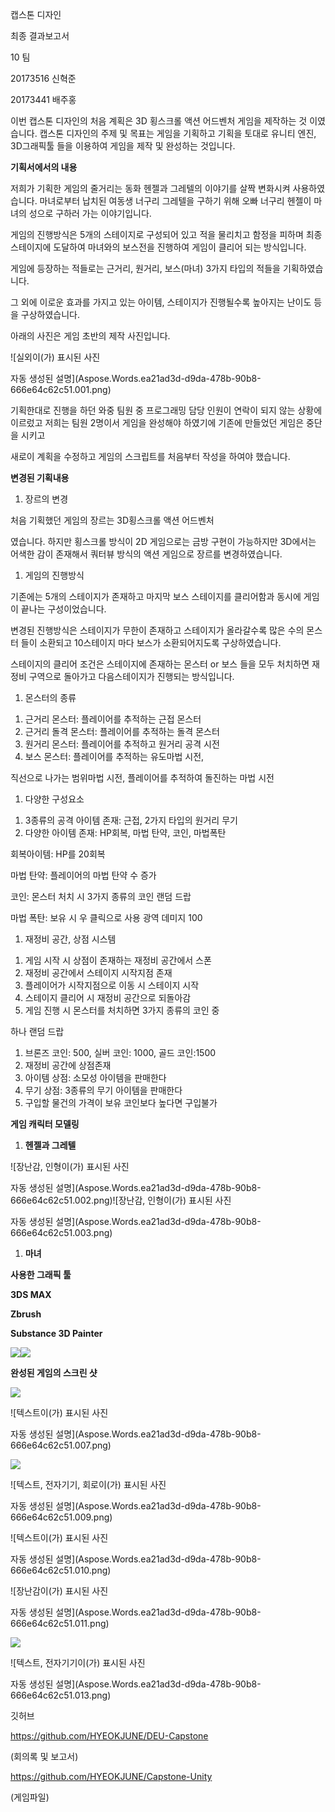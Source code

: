 ﻿캡스톤 디자인

최종 결과보고서







10 팀

20173516 신혁준

20173441 배주홍


이번 캡스톤 디자인의 처음 계획은 3D 횡스크롤 액션 어드벤처 게임을 제작하는 것 이였습니다. 캡스톤 디자인의 주제 및 목표는 게임을 기획하고 기획을 토대로 유니티 엔진, 3D그래픽툴 들을 이용하여 게임을 제작 및 완성하는 것입니다.

**기획서에서의 내용**

저희가 기획한 게임의 줄거리는 동화 헨젤과 그레텔의 이야기를 살짝 변화시켜 사용하였습니다. 마녀로부터 납치된 여동생 너구리 그레텔을 구하기 위해 오빠 너구리 헨젤이 마녀의 성으로 구하러 가는 이야기입니다.

게임의 진행방식은 5개의 스테이지로 구성되어 있고 적을 물리치고 함정을 피하며 최종스테이지에 도달하여 마녀와의 보스전을 진행하여 게임이 클리어 되는 방식입니다.

게임에 등장하는 적들로는 근거리, 원거리, 보스(마녀) 3가지 타입의 적들을 기획하였습니다.

그 외에 이로운 효과를 가지고 있는 아이템, 스테이지가 진행될수록 높아지는 난이도 등을 구상하였습니다.

아래의 사진은 게임 초반의 제작 사진입니다.

![실외이(가) 표시된 사진

자동 생성된 설명](Aspose.Words.ea21ad3d-d9da-478b-90b8-666e64c62c51.001.png)


기획한대로 진행을 하던 와중 팀원 중 프로그래밍 담당 인원이 연락이 되지 않는 상황에 이르렀고 저희는 팀원 2명이서 게임을 완성해야 하였기에 기존에 만들었던 게임은 중단을 시키고

새로이 계획을 수정하고 게임의 스크립트를 처음부터 작성을 하여야 했습니다.

**변경된 기획내용**

1. 장르의 변경

처음 기획했던 게임의 장르는 3D횡스크롤 액션 어드벤처

였습니다. 하지만 횡스크롤 방식이 2D 게임으로는 금방 구현이 가능하지만 3D에서는 어색한 감이 존재해서 쿼터뷰 방식의 액션 게임으로 장르를 변경하였습니다.

1. 게임의 진행방식

기존에는 5개의 스테이지가 존재하고 마지막 보스 스테이지를 클리어함과 동시에 게임이 끝나는 구성이었습니다.

변경된 진행방식은 스테이지가 무한이 존재하고 스테이지가 올라갈수록 많은 수의 몬스터 들이 소환되고 10스테이지 마다 보스가 소환되어지도록 구상하였습니다.

스테이지의 클리어 조건은 스테이지에 존재하는 몬스터 or 보스 들을 모두 처치하면 재정비 구역으로 돌아가고 다음스테이지가 진행되는 방식입니다.

1. 몬스터의 종류
1) 근거리 몬스터: 플레이어를 추적하는 근접 몬스터
1) 근거리 돌격 몬스터: 플레이어를 추적하는 돌격 몬스터
1) 원거리 몬스터: 플레이어를 추적하고 원거리 공격 시전
1) 보스 몬스터: 플레이어를 추적하는 유도마법 시전,

직선으로 나가는 범위마법 시전, 플레이어를 추적하여 돌진하는 마법 시전

1. 다양한 구성요소
1) 3종류의 공격 아이템 존재: 근접, 2가지 타입의 원거리 무기
1) 다양한 아이템 존재: HP회복, 마법 탄약, 코인, 마법폭탄

회복아이템: HP를 20회복

마법 탄약: 플레이어의 마법 탄약 수 증가

코인: 몬스터 처치 시 3가지 종류의 코인 랜덤 드랍

마법 폭탄: 보유 시 우 클릭으로 사용 광역 데미지 100

1. 재정비 공간, 상점 시스템
1) 게임 시작 시 상점이 존재하는 재정비 공간에서 스폰
1) 재정비 공간에서 스테이지 시작지점 존재
1) 플레이어가 시작지점으로 이동 시 스테이지 시작
1) 스테이지 클리어 시 재정비 공간으로 되돌아감
1) 게임 진행 시 몬스터를 처치하면 3가지 종류의 코인 중

하나 랜덤 드랍

1) 브론즈 코인: 500, 실버 코인: 1000, 골드 코인:1500
1) 재정비 공간에 상점존재
1) 아이템 상점: 소모성 아이템을 판매한다
1) 무기 상점: 3종류의 무기 아이템을 판매한다
1) 구입할 물건의 가격이 보유 코인보다 높다면 구입불가

**게임 캐릭터 모델링**

1. **헨젤과 그레텔**

![장난감, 인형이(가) 표시된 사진

자동 생성된 설명](Aspose.Words.ea21ad3d-d9da-478b-90b8-666e64c62c51.002.png)![장난감, 인형이(가) 표시된 사진

자동 생성된 설명](Aspose.Words.ea21ad3d-d9da-478b-90b8-666e64c62c51.003.png)

1. **마녀**

**사용한 그래픽 툴**

**3DS MAX**

**Zbrush**

**Substance 3D Painter**

![](Aspose.Words.ea21ad3d-d9da-478b-90b8-666e64c62c51.004.png)![](Aspose.Words.ea21ad3d-d9da-478b-90b8-666e64c62c51.005.png)

**완성된 게임의 스크린 샷**

![](Aspose.Words.ea21ad3d-d9da-478b-90b8-666e64c62c51.006.png)

![텍스트이(가) 표시된 사진

자동 생성된 설명](Aspose.Words.ea21ad3d-d9da-478b-90b8-666e64c62c51.007.png)

![](Aspose.Words.ea21ad3d-d9da-478b-90b8-666e64c62c51.008.png)

![텍스트, 전자기기, 회로이(가) 표시된 사진

자동 생성된 설명](Aspose.Words.ea21ad3d-d9da-478b-90b8-666e64c62c51.009.png)

![텍스트이(가) 표시된 사진

자동 생성된 설명](Aspose.Words.ea21ad3d-d9da-478b-90b8-666e64c62c51.010.png)

![장난감이(가) 표시된 사진

자동 생성된 설명](Aspose.Words.ea21ad3d-d9da-478b-90b8-666e64c62c51.011.png)

![](Aspose.Words.ea21ad3d-d9da-478b-90b8-666e64c62c51.012.png)

![텍스트, 전자기기이(가) 표시된 사진

자동 생성된 설명](Aspose.Words.ea21ad3d-d9da-478b-90b8-666e64c62c51.013.png)



깃허브

<https://github.com/HYEOKJUNE/DEU-Capstone>

(회의록 및 보고서)

<https://github.com/HYEOKJUNE/Capstone-Unity>

(게임파일)
